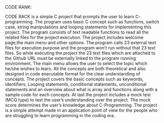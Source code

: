 CODE RANK:

CODE RACK is a simple C project that prompts the user to learn C- programming.  The program uses basic C concept such as functions, switch case, string manipulations and looping statements for implementing this project. The program consists of text readable functions to read all the related files for the project execution. 
                    The project includes welcome page,the main menu and other options. The program calls 23 external text files for execution purpose and the program won’t run without that 23 text files. So while executing the project the 23 text files which are attached to the Github URL must be externally linked to the program running environment. 
The main menu allows the user to select the topic which he/she wishes to learn. All the concepts are both theoretical and also designed in code executable format for the clear understanding of concepts. 
The project covers the basic concepts such as keywords, identifiers, Looping statements, conditional statements, unconditional statements and an overview about what is array and functions along with a sample code for each concepts. 
At last the project includes a mock test (MCQ type) to test the user’s understanding over the project. The mock score determines the user’s knowledge about C-Programming .The project is a simple attempt made in an application point of view for the people who are struggling to learn programming in the coding era.
